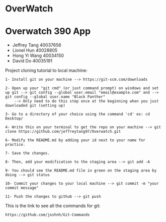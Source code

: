# OverWatch

# Overwatch 390 App

- Jeffrey Tang 40037656
- Lionel Hun 40028805
- Hong Yi Wang 40034150
- David Do 40035191


Project cloning tutorial to local machine:

	1- Install git on your machine --> https://git-scm.com/downloads

	2- Open up your "git cmd" (or just command prompt) on windows and set up git --> git config --global user.email "email@example.com" and --> git config --global user.name "Black Panther"
		--> Only need to do this step once at the beginning when you just downloaded git (setting up)

	3- Go to a directory of your choice using the command 'cd' ex: cd Desktop/

	4- Write this on your terminal to get the repo on your machine --> git clone https://github.com/jeffreytang97/Overwatch.git

	6- Modify the README.md by adding your id next to your name for practice.

	7- Save the changes.

	8- Then, add your modification to the staging area --> git add -A

	9- You should see the README.md file in green on the staging area by doing --> git status

	10- Commit your changes to your local machine --> git commit -m "your commit message"

	11- Push the changes to github --> git push  


This is the link to see all the commands for git:

	https://github.com/joshnh/Git-Commands
